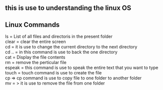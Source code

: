 ## this is use to understanding the linux OS


## Linux Commands

ls = List of all files and directoris in the present folder<br>
clear = clear the entire screen<br>
cd = it is use to change the current directory  to the next directory<br>
cd .. = in this command is use to back the one directory<br>
cat = Display the file contents<br>
rm = remove the perticular file<br>
espeak = this command is use to speak the entire text that you want to type<br>
touch = touch command is use to create the file <br>
cp => cp command is use to copy file to one folder to another folder<br>
mv = > it is use to remove the file from one folder<br>


